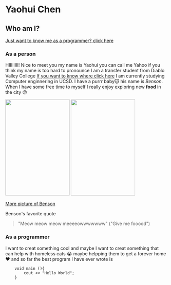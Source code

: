 # Yaohui Chen
## Who am I?
[Just want to know me as a programmer? click here](#as-a-programmer)
### As a person
HIIIIIIII! Nice to meet you my name is Yaohui you can call me Yahoo if you think my name is too hard to pronounce I am a transfer student from Diablo Valley College [If you want to know where click here](https://goo.gl/maps/jyLzjg4CzM1ibfoTA) I am currently studying Computer enginnering in UCSD. I have a purrr baby:cat: his name is *Benson*. When I have some free time to myself I really enjoy exploring new **food** in the city :stuck_out_tongue:

<img src="https://imgur.com/Jy4Tmib.jpeg" width ="200" height="300">
<img src="https://imgur.com/irCVVUY.jpeg"width ="200" height="300"> 

[More picture of Benson](IMG_1334.jpg)

Benson's favorite quote 
> "Meow meow meow meeeeowwwwwww" ("Give me fooood")

### As a programmer
I want to creat something cool and maybe I want to creat something that can help with homeless cats :sob: maybe helpping them to get a forever home :heart: and so far the best program I have ever wrote is
```
    void main (){
        cout << "Hello World";   
    }
```